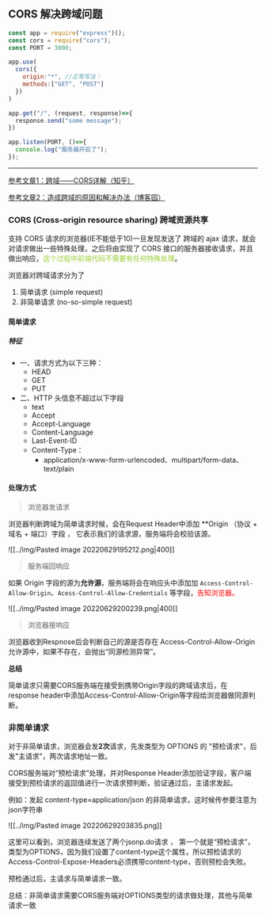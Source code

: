 ## CORS 解决跨域问题

```js
const app = require("express")();
const cors = require("cors");
const PORT = 3000;

app.use(
  cors({
    origin:"*", //正常写法：
    methods:["GET", "POST"]
  })
)

app.get("/", (request, response)=>{
  response.send("some message");
})

app.listen(PORT, ()=>{
  console.log("服务器开启了");
});
```

---

[参考文章1：跨域——CORS详解（知乎）](https://zhuanlan.zhihu.com/p/24411090)

[参考文章2：造成跨域的原因和解决办法（博客园）](https://www.cnblogs.com/wangpenghui522/p/6284355.html)

### CORS (Cross-origin resource sharing) 跨域资源共享

支持 CORS 请求的浏览器(IE不能低于10)一旦发现发送了 跨域的 ajax 请求，就会对请求做出一些特殊处理，之后将由实现了 CORS 接口的服务器接收请求，并且做出响应，<span style="color:yellowgreen">这个过程中前端代码不需要有任何特殊处理</span>。

浏览器对跨域请求分为了

1. 简单请求 (simple request)
2. 非简单请求 (no-so-simple request)

#### 简单请求

##### 特征
- 一、请求方式为以下三种：
	- HEAD
	- GET
	- PUT
- 二、HTTP 头信息不超过以下字段
	- text
	- Accept
	- Accept-Language
	- Content-Language
	- Last-Event-ID
	- Content-Type：
		- application/x-www-form-urlencoded、multipart/form-data、text/plain

#### 处理方式

> 浏览器发请求

浏览器判断跨域为简单请求时候，会在Request Header中添加 **Origin （协议 + 域名 + 端口）字段 ， 它表示我们的请求源，服务端将会校验该源。

![[../img/Pasted image 20220629195212.png|400]]

>  服务端回响应

如果 Origin 字段的源为**允许源**，服务端将会在响应头中添加加 `Access-Control-Allow-Origin`、`Acess-Control-Allow-Credentials` 等字段，<span style="color:red">告知浏览器。</span>

![[../img/Pasted image 20220629200239.png|400]]

> 浏览器接响应

浏览器收到Respnose后会判断自己的源是否存在 Access-Control-Allow-Origin允许源中，如果不存在，会抛出“同源检测异常”。

**总结**

简单请求只需要CORS服务端在接受到携带Origin字段的跨域请求后，在response header中添加Access-Control-Allow-Origin等字段给浏览器做同源判断。


### 非简单请求

对于非简单请求，浏览器会发**2次**请求，先发类型为 OPTIONS 的 "预检请求"，后发"主请求"，两次请求地址一致。

CORS服务端对“预检请求”处理，并对Response Header添加验证字段，客户端接受到预检请求的返回值进行一次请求预判断，验证通过后，主请求发起。

例如：发起 content-type=application/json 的非简单请求，这时候传参要注意为json字符串

![[../img/Pasted image 20220629203835.png]]

这里可以看到，浏览器连续发送了两个jsonp.do请求 ， 第一个就是“预检请求”，类型为OPTIONS，因为我们设置了content-type这个属性，所以预检请求的Access-Control-Expose-Headers必须携带content-type，否则预检会失败。

预检通过后，主请求与简单请求一致。

总结：非简单请求需要CORS服务端对OPTIONS类型的请求做处理，其他与简单请求一致
